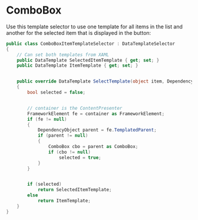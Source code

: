 # ComboBox

Use this template selector to use one template for all items in the list and another for the selected item that is displayed in the button:

```csharp
public class ComboBoxItemTemplateSelector : DataTemplateSelector
{
    // Can set both templates from XAML
    public DataTemplate SelectedItemTemplate { get; set; }
    public DataTemplate ItemTemplate { get; set; }


    public override DataTemplate SelectTemplate(object item, DependencyObject container)
    {
        bool selected = false;


        // container is the ContentPresenter
        FrameworkElement fe = container as FrameworkElement;
        if (fe != null)
        {
            DependencyObject parent = fe.TemplatedParent;
            if (parent != null)
            {
                ComboBox cbo = parent as ComboBox;
                if (cbo != null)
                    selected = true;
            }
        }


        if (selected)
            return SelectedItemTemplate;
        else
            return ItemTemplate;
    }
}
```
<!--stackedit_data:
eyJoaXN0b3J5IjpbLTY4MjM3Mjg5OF19
-->